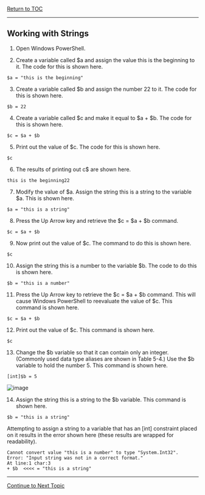 <a href="https://github.com/CyberTrainingUSAF/Powershell_Training/blob/master/00-Table-of-Contents.md" > Return to TOC </a>

---

## Working with Strings

1. Open Windows PowerShell.

2. Create a variable called $a and assign the value this is the beginning to it. The code for this is shown here.
```
$a = "this is the beginning"
```
3. Create a variable called $b and assign the number 22 to it. The code for this is shown here.
```
$b = 22
```
4. Create a variable called $c and make it equal to $a + $b. The code for this is shown here.
```
$c = $a + $b
```
5. Print out the value of $c. The code for this is shown here.
```
$c
```
6. The results of printing out c$ are shown here.
```
this is the beginning22
```
7. Modify the value of $a. Assign the string this is a string to the variable $a. This is shown here.
```
$a = "this is a string"
```
8. Press the Up Arrow key and retrieve the $c = $a + $b command.
```
$c = $a + $b
```
9. Now print out the value of $c. The command to do this is shown here.
```
$c
```
10. Assign the string this is a number to the variable $b. The code to do this is shown here.
```
$b = "this is a number"
```
11. Press the Up Arrow key to retrieve the $c = $a + $b command. This will cause Windows PowerShell to reevaluate the value of $c. This command is shown here.
```
$c = $a + $b
```
12. Print out the value of $c. This command is shown here.
```
$c
```
13. Change the $b variable so that it can contain only an integer. (Commonly used data type aliases are shown in Table 5-4.) Use the $b variable to hold the number 5. This command is shown here.
```
[int]$b = 5
```
![image](https://user-images.githubusercontent.com/47218880/61741036-a3983f00-ad55-11e9-893f-986bcd3c37ad.png)

14. Assign the string this is a string to the $b variable. This command is shown here.
```
$b = "this is a string"
```
Attempting to assign a string to a variable that has an [int] constraint placed on it results in the error shown here (these results are wrapped for readability).
```
Cannot convert value "this is a number" to type "System.Int32".
Error: "Input string was not in a correct format."
At line:1 char:3
+ $b  <<<< = "this is a string"

```

---

<a href="https://github.com/CyberTrainingUSAF/Powershell_Training/blob/master/04_Powershell_Scripts/03_Loops.md" > Continue to Next Topic </a>












